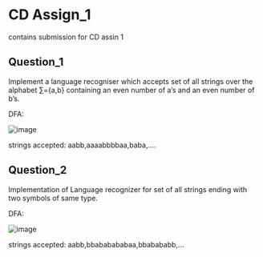 # CD Assign_1
 contains submission for CD assin 1
## Question_1
Implement a language recogniser which accepts set of all strings over the alphabet
∑={a,b} containing an even number of a’s and an even number of b’s.

DFA:

![image](https://user-images.githubusercontent.com/108059932/185186214-cddf6354-d093-4b9d-95bb-f254e7576c93.png)

strings accepted: aabb,aaaabbbbaa,baba,....

## Question_2
Implementation of Language recognizer for set of all strings ending with two symbols of
same type.

DFA:

![image](https://user-images.githubusercontent.com/108059932/185292053-46c6afae-1ce3-4edf-8056-91aa5644f99b.png)

strings accepted: aabb,bbababababaa,bbabababb,...
